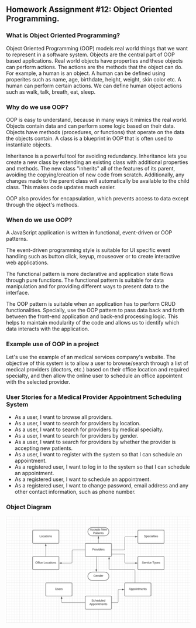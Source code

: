 ## Homework Assignment #12: Object Oriented Programming.

### What is Object Oriented Programming?

Object Oriented Programming (OOP) models real world things that we want to represent in a software system. Objects are the central part of OOP based applications. Real world objects have properties and these objects can perform actions. The actions are the methods that the object can do. For example, a human is an object. A human can be defined using properites such as name, age, birthdate, height, weight, skin color etc. A human can perform certain actions. We can define human object actions such as walk, talk, breath, eat, sleep. 

### Why do we use OOP?

OOP is easy to understand, because in many ways it mimics the real world. Objects contain data and can perform some logic based on their data. Objects have methods (procedures, or functions) that operate on the data the objects contain. A class is a blueprint in OOP that is often used to instantiate objects. 

Inheritance is a powerful tool for avoiding redundancy. Inheritance lets you create a new class by extending an existing class with additional properties and methods. The new class "inherits" all of the features of its parent, avoiding the copying/creation of new code from scratch. Additionally, any changes made to the parent class will automatically be available to the child class. This makes code updates much easier.

OOP also provides for encapsulation, which prevents access to data except through the object's methods.

### When do we use OOP?

A JavaScript application is written in functional, event-driven  or OOP patterns.

The event-driven programming style is suitable for UI specific event handling such as button click, keyup, mouseover or to create interactive web applications.

The functional pattern is more declarative and application state flows through pure functions. The functional pattern is suitable for data manipulation and for providing different ways to present data to the interface. 

The OOP pattern is suitable when an application has to perform CRUD functionalities. Specially, use the OOP pattern to pass data back and forth between the front-end application and back-end processing logic. This helps to maintain modularity of the code and allows us to identify which data interacts with the application. 

### Example use of OOP in a project

Let's use the example of an medical services company's website. The objective of this system is to allow a user to browse/search through a list of medical providers (doctors, etc.) based on their office location and required specialty, and then allow the online user to schedule an office appointent with the selected provider. 

### User Stories for a Medical Provider Appointment Scheduling System

- As a user, I want to browse all providers.
- As a user, I want to search for providers by location.
- As a user, I want to search for providers by medical specialty.
- As a user, I want to search for providers by gender.
- As a user, I want to search for providers by whether the provider is accepting new patients.
- As a user, I want to register with the system so that I can schedule an appointment.
- As a registered user, I want to log in to the system so that I can schedule an appointment.
- As a registered user, I want to schedule an appointment.
- As a registered user, I want to change password, email address and any other contact information, such as phone number.

### Object Diagram

![OnlineAppointmentSchedulingObjectDiagram](oop.png)